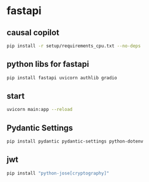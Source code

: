 # fastapi

## causal copilot
```bash
pip install -r setup/requirements_cpu.txt --no-deps
```

## python libs for fastapi

```bash
pip install fastapi uvicorn authlib gradio

```

## start

```bash
uvicorn main:app --reload
```

## Pydantic Settings
```bash
pip install pydantic pydantic-settings python-dotenv
```

## jwt

```bash
pip install "python-jose[cryptography]"

```